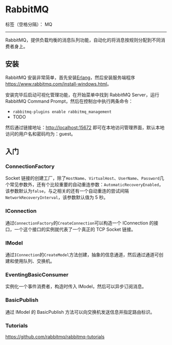 ﻿# RabbitMQ

标签（空格分隔）： MQ

---

RabbitMQ，提供负载均衡的消息队列功能，自动化的将消息按规则分配到不同消费者身上。

## 安装

RabbitMQ 安装非常简单，首先安装[Erlang](http://www.erlang.org/downloads)，然后安装服务端程序<https://www.rabbitmq.com/install-windows.html>。

安装完毕后启动可视化管理功能，在开始菜单中找到 RabbitMQ Server，运行 RabbitMQ Command Prompt，然后在控制台中执行两条命令：

- `rabbitmq-plugins enable rabbitmq_management`
- TODO

然后通过链接地址：<http://localhost:15672> 即可在本地访问管理界面，默认本地访问的用户名和密码均为：guest。

## 入门

### ConnectionFactory

Socket 链接的创建工厂，除了`HostName`、`VirtualHost`、`UserName`、`Password`几个常见参数外，还有个比较重要的自动重连参数：`AutomaticRecoveryEnabled`，该参数默认为`false`，与之相关的还有一个自动重连的尝试间隔`NetworkRecoveryInterval`，该参数默认值为 5 秒。

### IConnection

通过`ConnectionFactory`的`CreateConnection`可以构造一个 IConnection 的接口，一个这个接口的实例就代表了一个真正的 TCP Socket 链接。

### IModel

通过`IConnection`的`CreateModel`方法创建，抽象的信息通道，然后通过通道可创建和使用队列、交换机。

### EventingBasicConsumer

实例化一个事件消费者，构造时传入 IModel，然后可以异步订阅消息。

### BasicPublish

通过 IModel 的 BasicPublish 方法可以向交换机发送信息并指定路由标识。

### Tutorials

<https://github.com/rabbitmq/rabbitmq-tutorials>
